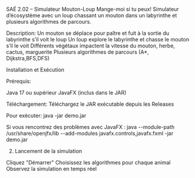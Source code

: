 SAÉ 2.02 – Simulateur Mouton-Loup
Mange-moi si tu peux!
Simulateur d’écosystème avec un loup chassant un mouton dans un labyrinthe et plusieurs algorithmes de parcours.

Description:
Un mouton se déplace pour paître et fuit à la sortie du labyrinthe s’il voit le loup
Un loup explore le labyrinthe et chasse le mouton s’il le voit
Différents végétaux impactent la vitesse du mouton, herbe, cactus, marguerite
Plusieurs algorithmes de parcours (A*, Dijkstra,BFS,DFS)

Installation et Exécution

Prérequis:

Java 17 ou supérieur
JavaFX (inclus dans le JAR)

Téléchargement:
Téléchargez le JAR exécutable depuis les Releases

Pour exécuter:
java -jar demo.jar

Si vous rencontrez des problèmes avec JavaFX :
java --module-path /usr/share/openjfx/lib --add-modules javafx.controls,javafx.fxml -jar demo.jar

2. Lancement de la simulation

Cliquez "Démarrer"
Choisissez les algorithmes pour chaque animal
Observez la simulation en temps réel
